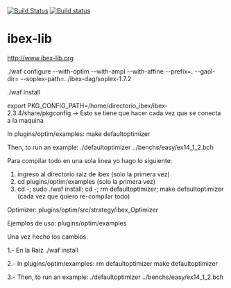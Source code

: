 [![Build Status](https://travis-ci.org/ibex-team/ibex-lib.svg?branch=master)](https://travis-ci.org/ibex-team/ibex-lib)
[![Build status](https://ci.appveyor.com/api/projects/status/9w1wxhvymsohs4gr/branch/master?svg=true)](https://ci.appveyor.com/project/Jordan08/ibex-lib-q0c47/branch/master)

ibex-lib
========

http://www.ibex-lib.org

./waf configure --with-optim  --with-ampl --with-affine --prefix=. --gaol-dir=  --soplex-path=../ibex-dag/soplex-1.7.2

./waf install

export PKG_CONFIG_PATH=/home/directorio_ibex/ibex-2.3.4/share/pkgconfig   -> Esto se tiene que hacer cada vez que se conecta a la maquina

In plugins/optim/examples:
make defaultoptimizer

Then, to run an example:
./defaultoptimizer ../benchs/easy/ex14_1_2.bch


Para compilar todo en una sola linea yo hago lo siguiente:
1. ingreso al directorio raiz de ibex (solo la primera vez)
2. cd plugins/optim/examples (solo la primera vez)
3. cd -; sudo ./waf install; cd -; rm defaultoptimizer; make defaultoptimizer (cada vez que quiero re-compilar todo)


Optimizer:
plugins/optim/src/strategy/ibex_Optimizer

Ejemplos de uso:
plugins/optim/examples

Una vez hecho los cambios.

1.- En la Raiz ./waf install

2.- In plugins/optim/examples:
rm defaultoptimizer
make defaultoptimizer

3.- Then, to run an example:
./defaultoptimizer ../benchs/easy/ex14_1_2.bch
